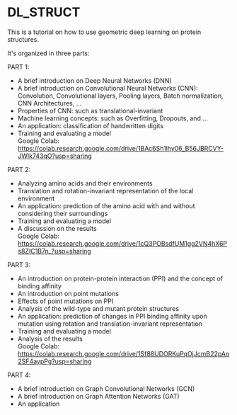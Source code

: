# DL_STRUCT
This is a tutorial on how to use geometric deep learning on protein structures.

It's organized in three parts:

PART 1:
- A brief introduction on Deep Neural Networks (DNN)
- A brief introduction on Convolutional Neural Networks (CNN): Convolution, Convolutional layers, Pooling layers, Batch normalization, CNN Architectures, ...
- Properties of CNN: such as translational-invariant
- Machine learning concepts: such as Overfitting, Dropouts, and ...
- An application: classification of handwritten digits
- Training and evaluating a model<br>
Google Colab:<br>
https://colab.research.google.com/drive/1BAc6Sh1lhy06_B56JBRCVY-JWlk743qO?usp=sharing


PART 2:
- Analyzing amino acids and their environments
- Translation and rotation-invariant representation of the local environment
- An application: prediction of the amino acid with and without considering their surroundings
- Training and evaluating a model
- A discussion on the results<br>
Google Colab:<br>
https://colab.research.google.com/drive/1cQ3POBsdfUM1gg2VN4hX6Ps8ZIC1B7n_?usp=sharing

PART 3:
- An introduction on protein-protein interaction (PPI) and the concept of binding affinity
- An introduction on point mutations
- Effects of point mutations on PPI
- Analysis of the wild-type and mutant protein structures
- An application: prediction of changes in PPI binding affinity upon mutation using rotation and translation-invariant representation
- Training and evaluating a model
- Analysis of the results<br>
Google Colab:<br>
https://colab.research.google.com/drive/1Sf88UDORKuPqOjJcmB22pAn2SF4aypPg?usp=sharing

PART 4:
- A brief introduction on Graph Convolutional Networks (GCN)
- A brief introduction on Graph Attention Networks (GAT)
- An application

